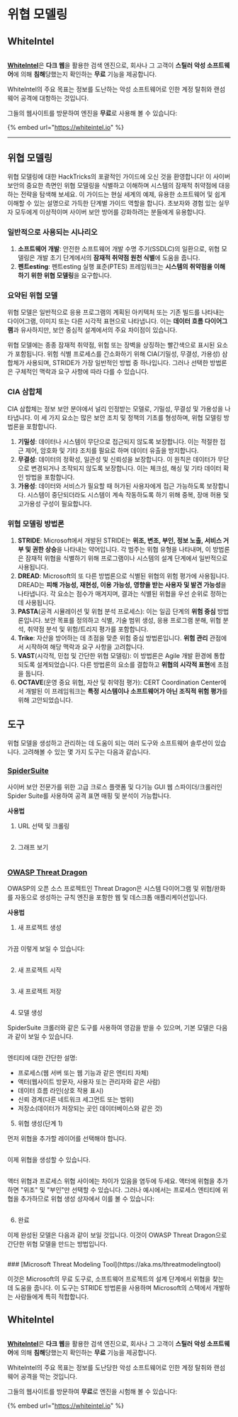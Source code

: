 # 위협 모델링

## WhiteIntel

<figure><img src=".gitbook/assets/image (1224).png" alt=""><figcaption></figcaption></figure>

[**WhiteIntel**](https://whiteintel.io)은 **다크 웹**을 활용한 검색 엔진으로, 회사나 그 고객이 **스틸러 악성 소프트웨어**에 의해 **침해**당했는지 확인하는 **무료** 기능을 제공합니다.

WhiteIntel의 주요 목표는 정보를 도난하는 악성 소프트웨어로 인한 계정 탈취와 랜섬웨어 공격에 대항하는 것입니다.

그들의 웹사이트를 방문하여 엔진을 **무료**로 사용해 볼 수 있습니다:

{% embed url="https://whiteintel.io" %}

---

## 위협 모델링

위협 모델링에 대한 HackTricks의 포괄적인 가이드에 오신 것을 환영합니다! 이 사이버 보안의 중요한 측면인 위협 모델링을 식별하고 이해하며 시스템의 잠재적 취약점에 대응하는 전략을 탐색해 보세요. 이 가이드는 현실 세계의 예제, 유용한 소프트웨어 및 쉽게 이해할 수 있는 설명으로 가득한 단계별 가이드 역할을 합니다. 초보자와 경험 있는 실무자 모두에게 이상적이며 사이버 보안 방어를 강화하려는 분들에게 유용합니다.

### 일반적으로 사용되는 시나리오

1. **소프트웨어 개발**: 안전한 소프트웨어 개발 수명 주기(SSDLC)의 일환으로, 위협 모델링은 개발 초기 단계에서의 **잠재적 취약점 원천 식별**에 도움을 줍니다.
2. **펜트esting**: 펜트esting 실행 표준(PTES) 프레임워크는 **시스템의 취약점을 이해하기 위한 위협 모델링**을 요구합니다.

### 요약된 위협 모델

위협 모델은 일반적으로 응용 프로그램의 계획된 아키텍처 또는 기존 빌드를 나타내는 다이어그램, 이미지 또는 다른 시각적 표현으로 나타냅니다. 이는 **데이터 흐름 다이어그램**과 유사하지만, 보안 중심적 설계에서의 주요 차이점이 있습니다.

위협 모델에는 종종 잠재적 취약점, 위험 또는 장벽을 상징하는 빨간색으로 표시된 요소가 포함됩니다. 위험 식별 프로세스를 간소화하기 위해 CIA(기밀성, 무결성, 가용성) 삼합체가 사용되며, STRIDE가 가장 일반적인 방법 중 하나입니다. 그러나 선택한 방법론은 구체적인 맥락과 요구 사항에 따라 다를 수 있습니다.

### CIA 삼합체

CIA 삼합체는 정보 보안 분야에서 널리 인정받는 모델로, 기밀성, 무결성 및 가용성을 나타냅니다. 이 세 가지 요소는 많은 보안 조치 및 정책의 기초를 형성하며, 위협 모델링 방법론을 포함합니다.

1. **기밀성**: 데이터나 시스템이 무단으로 접근되지 않도록 보장합니다. 이는 적절한 접근 제어, 암호화 및 기타 조치를 필요로 하며 데이터 유출을 방지합니다.
2. **무결성**: 데이터의 정확성, 일관성 및 신뢰성을 보장합니다. 이 원칙은 데이터가 무단으로 변경되거나 조작되지 않도록 보장합니다. 이는 체크섬, 해싱 및 기타 데이터 확인 방법을 포함합니다.
3. **가용성**: 데이터와 서비스가 필요할 때 허가된 사용자에게 접근 가능하도록 보장합니다. 시스템이 중단되더라도 시스템이 계속 작동하도록 하기 위해 중복, 장애 허용 및 고가용성 구성이 필요합니다.

### 위협 모델링 방법론

1. **STRIDE**: Microsoft에서 개발된 STRIDE는 **위조, 변조, 부인, 정보 노출, 서비스 거부 및 권한 상승**을 나타내는 약어입니다. 각 범주는 위협 유형을 나타내며, 이 방법론은 잠재적 위협을 식별하기 위해 프로그램이나 시스템의 설계 단계에서 일반적으로 사용됩니다.
2. **DREAD**: Microsoft의 또 다른 방법론으로 식별된 위협의 위험 평가에 사용됩니다. DREAD는 **피해 가능성, 재현성, 이용 가능성, 영향을 받는 사용자 및 발견 가능성**을 나타냅니다. 각 요소는 점수가 매겨지며, 결과는 식별된 위협을 우선 순위로 정하는 데 사용됩니다.
3. **PASTA**(공격 시뮬레이션 및 위협 분석 프로세스): 이는 일곱 단계의 **위험 중심** 방법론입니다. 보안 목표를 정의하고 식별, 기술 범위 생성, 응용 프로그램 분해, 위협 분석, 취약점 분석 및 위험/트리지 평가를 포함합니다.
4. **Trike**: 자산을 방어하는 데 초점을 맞춘 위험 중심 방법론입니다. **위험 관리** 관점에서 시작하여 해당 맥락과 요구 사항을 고려합니다.
5. **VAST**(시각적, 민첩 및 간단한 위협 모델링): 이 방법론은 Agile 개발 환경에 통합되도록 설계되었습니다. 다른 방법론의 요소를 결합하고 **위협의 시각적 표현**에 초점을 둡니다.
6. **OCTAVE**(운영 중요 위협, 자산 및 취약점 평가): CERT Coordination Center에서 개발된 이 프레임워크는 **특정 시스템이나 소프트웨어가 아닌 조직적 위험 평가**를 위해 고안되었습니다.

## 도구

위협 모델을 생성하고 관리하는 데 도움이 되는 여러 도구와 소프트웨어 솔루션이 있습니다. 고려해볼 수 있는 몇 가지 도구는 다음과 같습니다.

### [SpiderSuite](https://github.com/3nock/SpiderSuite)

사이버 보안 전문가를 위한 고급 크로스 플랫폼 및 다기능 GUI 웹 스파이더/크롤러인 Spider Suite를 사용하여 공격 표면 매핑 및 분석이 가능합니다.

**사용법**

1. URL 선택 및 크롤링

<figure><img src="../.gitbook/assets/threatmodel_spidersuite_1.png" alt=""><figcaption></figcaption></figure>

2. 그래프 보기

<figure><img src="../.gitbook/assets/threatmodel_spidersuite_2.png" alt=""><figcaption></figcaption></figure>

### [OWASP Threat Dragon](https://github.com/OWASP/threat-dragon/releases)

OWASP의 오픈 소스 프로젝트인 Threat Dragon은 시스템 다이어그램 및 위협/완화를 자동으로 생성하는 규칙 엔진을 포함한 웹 및 데스크톱 애플리케이션입니다.

**사용법**

1. 새 프로젝트 생성

<figure><img src="../.gitbook/assets/create_new_project_1.jpg" alt=""><figcaption></figcaption></figure>

가끔 이렇게 보일 수 있습니다:

<figure><img src="../.gitbook/assets/1_threatmodel_create_project.jpg" alt=""><figcaption></figcaption></figure>

2. 새 프로젝트 시작

<figure><img src="../.gitbook/assets/launch_new_project_2.jpg" alt=""><figcaption></figcaption></figure>

3. 새 프로젝트 저장

<figure><img src="../.gitbook/assets/save_new_project.jpg" alt=""><figcaption></figcaption></figure>

4. 모델 생성

SpiderSuite 크롤러와 같은 도구를 사용하여 영감을 받을 수 있으며, 기본 모델은 다음과 같이 보일 수 있습니다.

<figure><img src="../.gitbook/assets/0_basic_threat_model.jpg" alt=""><figcaption></figcaption></figure>

엔티티에 대한 간단한 설명:

* 프로세스(웹 서버 또는 웹 기능과 같은 엔티티 자체)
* 액터(웹사이트 방문자, 사용자 또는 관리자와 같은 사람)
* 데이터 흐름 라인(상호 작용 표시)
* 신뢰 경계(다른 네트워크 세그먼트 또는 범위)
* 저장소(데이터가 저장되는 곳인 데이터베이스와 같은 것)

5. 위협 생성(단계 1)

먼저 위협을 추가할 레이어를 선택해야 합니다.

<figure><img src="../.gitbook/assets/3_threatmodel_chose-threat-layer.jpg" alt=""><figcaption></figcaption></figure>

이제 위협을 생성할 수 있습니다.

<figure><img src="../.gitbook/assets/4_threatmodel_create-threat.jpg" alt=""><figcaption></figcaption></figure>

액터 위협과 프로세스 위협 사이에는 차이가 있음을 염두에 두세요. 액터에 위협을 추가하면 "위조" 및 "부인"만 선택할 수 있습니다. 그러나 예시에서는 프로세스 엔티티에 위협을 추가하므로 위협 생성 상자에서 이를 볼 수 있습니다:

<figure><img src="../.gitbook/assets/2_threatmodel_type-option.jpg" alt=""><figcaption></figcaption></figure>

6. 완료

이제 완성된 모델은 다음과 같이 보일 것입니다. 이것이 OWASP Threat Dragon으로 간단한 위협 모델을 만드는 방법입니다.

<figure><img src="../.gitbook/assets/threat_model_finished.jpg" alt=""><figcaption></figcaption></figure>
### [Microsoft Threat Modeling Tool](https://aka.ms/threatmodelingtool)

이것은 Microsoft의 무료 도구로, 소프트웨어 프로젝트의 설계 단계에서 위협을 찾는 데 도움을 줍니다. 이 도구는 STRIDE 방법론을 사용하며 Microsoft의 스택에서 개발하는 사람들에게 특히 적합합니다.


## WhiteIntel

<figure><img src=".gitbook/assets/image (1224).png" alt=""><figcaption></figcaption></figure>

[**WhiteIntel**](https://whiteintel.io)은 **다크 웹**을 활용한 검색 엔진으로, 회사나 그 고객이 **스틸러 악성 소프트웨어**에 의해 **침해**당했는지 확인하는 **무료** 기능을 제공합니다.

WhiteIntel의 주요 목표는 정보를 도난당한 악성 소프트웨어로 인한 계정 탈취와 랜섬웨어 공격을 막는 것입니다.

그들의 웹사이트를 방문하여 **무료**로 엔진을 시험해 볼 수 있습니다:

{% embed url="https://whiteintel.io" %}
